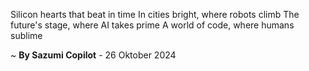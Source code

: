 Silicon hearts that beat in time
In cities bright, where robots climb
The future's stage, where AI takes prime
A world of code, where humans sublime

~ <b>By Sazumi Copilot</b> - 26 Oktober 2024